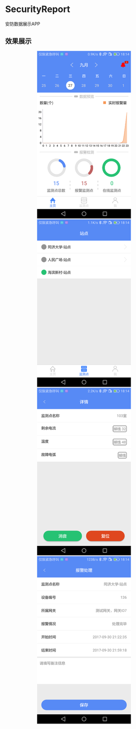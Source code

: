 # SecurityReport
安防数据展示APP

## 效果展示
<div align="center">
	<img width="300" height="533" src="https://github.com/shenhuanet/SecurityReport/blob/master/screenshot/image_home.png"/>
	<img width="300" height="533" src="https://github.com/shenhuanet/SecurityReport/blob/master/screenshot/image_position.png"/>
</div>

<div align="center">
	<img width="300" height="533" src="https://github.com/shenhuanet/SecurityReport/blob/master/screenshot/image_detail.png"/>
	<img width="300" height="533" src="https://github.com/shenhuanet/SecurityReport/blob/master/screenshot/image_resolve.png"/>
</div>
